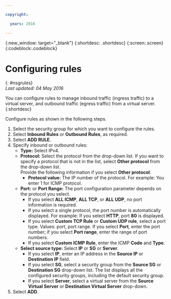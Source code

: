 ```yaml
---

copyright:

  years: 2016

---
```


{:new_window: target="_blank"}
{:shortdesc: .shortdesc}
{:screen:.screen}
{:codeblock:.codeblock}

# Configuring rules
{: #nsgrules}  
*Last updated: 04 May 2016*

You can configure rules to manage inbound traffic (ingress traffic) to a virtual server, and outbound traffic (egress traffic) from a virtual server. 
{:shortdesc}

Configure rules as shown in the following steps. 

1. Select the security group for which you want to configure the rules.  
2. Select **Inbound Rules** or **Outbound Rules**, as required.  
3. Select **ADD RULE**.  
4. Specify inbound or outbound rules:  
	* **Type:** Select IPv4.  
	* **Protocol:** Select the protocol from the drop-down list. If you want to specify a protocol that is not in the list, select **Other protocol** from the drop-down list.  
	Provide the following information if you select **Other protocol**:  
	  * **Protocol value:** The IP number of the protocol. For example: You enter 1 for ICMP protocol.  
	* **Port:** or **Port Range:** The port configuration parameter depends on the protocol you select.  
		* If you select **ALL ICMP**, **ALL TCP**, or **ALL UDP**, no port information is required.  
		* If you select a single protocol, the port number is automatically displayed. For example: If you select **HTTP**, port **80** is displayed.  
		* If you select **Custom TCP Rule** or **Custom UDP rule**, select a port type. Values: port, port range. If you select **Port**, enter the port number; if you select **Port range**, enter the range of port numbers.  
		* If you select **Custom ICMP Rule**, enter the ICMP **Code** and **Type**.
	* **Select source type:** Select **IP** or **SG** or **Server**.  
		* If you select **IP**, enter an IP address in the **Source IP** or **Destination IP** field.  
		* If you select **SG**, select a security group from the **Source SG** or **Destination SG** drop-down list. The list displays all the configured security groups, including the default security group.  
		* If you select **Server**, select a virtual server from the **Source Virtual Server** or **Destination Virtual Server** drop-down.
5. Select **ADD**.
